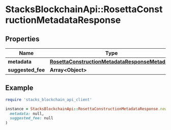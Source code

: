 # StacksBlockchainApi::RosettaConstructionMetadataResponse

## Properties

| Name | Type | Description | Notes |
| ---- | ---- | ----------- | ----- |
| **metadata** | [**RosettaConstructionMetadataResponseMetadata**](RosettaConstructionMetadataResponseMetadata.md) |  |  |
| **suggested_fee** | **Array&lt;Object&gt;** |  | [optional] |

## Example

```ruby
require 'stacks_blockchain_api_client'

instance = StacksBlockchainApi::RosettaConstructionMetadataResponse.new(
  metadata: null,
  suggested_fee: null
)
```

